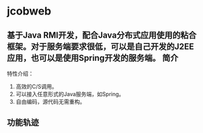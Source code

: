 jcobweb
=======

基于Java RMI开发，配合Java分布式应用使用的粘合框架。对于服务端要求很低，可以是自己开发的J2EE应用，也可以是使用Spring开发的服务端。
简介
----
特性介绍：
  1. 高效的C/S调用。
  2. 可以接入任意形式的Java服务端，如Spring。
  3. 自由编码，源代码无需重构。

功能轨迹
----
